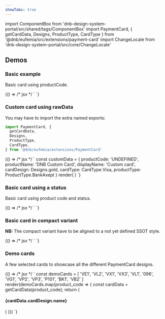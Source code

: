 ```yaml
---
showTabs: true
---
```


import ComponentBox from 'dnb-design-system-portal/src/shared/tags/ComponentBox'
import PaymentCard, { getCardData, Designs, ProductType, CardType } from '@dnb/eufemia/src/extensions/payment-card'
import ChangeLocale from 'dnb-design-system-portal/src/core/ChangeLocale'

## Demos

<ChangeLocale label="Locale used in the demos:" label_direction="vertical" />

### Basic example

Basic card using productCode.

<ComponentBox scope={{PaymentCard}} data-visual-test="payment-card-basic">
	{() => /* jsx */ `
<PaymentCard
  product_code="NK1"
  card_number="************1337"
/>
	`}
</ComponentBox>

### Custom card using rawData

You may have to import the extra named exports:

```js
import PaymentCard, {
  getCardData,
  Designs,
  ProductType,
  CardType,
} from '@dnb/eufemia/extensions/PaymentCard'
```

<ComponentBox scope={{PaymentCard,Designs,ProductType,CardType}} useRender>
  {() => /* jsx */ `
const customData = {
  productCode: 'UNDEFINED',
  productName: 'DNB Custom Card',
  displayName: 'Custom card',
  cardDesign: Designs.gold,
  cardType: CardType.Visa,
  productType: ProductType.BankAxept
}
render(
  <PaymentCard 
    product_code="UNDEFINED"
    raw_data={customData}
    card_number="************1337"
  />
)
	`}
</ComponentBox>

### Basic card using a status

Basic card using product code and status.

<ComponentBox scope={{PaymentCard}} data-visual-test="payment-card-status">
	{() => /* jsx */ `
<PaymentCard
  product_code="VG2"
  card_status="blocked"
  card_number="************1337"
/>
	`}
</ComponentBox>

### Basic card in compact variant

**NB:** The compact variant have to be aligned to a not yet defined SSOT style.

<ComponentBox scope={{PaymentCard}} data-visual-test="payment-card-compact">
	{() => /* jsx */ `
<PaymentCard
  variant="compact"
  product_code="VG1"
  card_number="************1337"
/>
	`}
</ComponentBox>

### Demo cards

A few selected cards to showcase all the different PaymentCard designs.

<ComponentBox scope={{PaymentCard,getCardData}} data-visual-test="all-cards" useRender>
	{() => /* jsx */ `
const demoCards = [
  'VE1',
  'VL2',
  'VX1',
  'VX3',
  'VL1',
  '096',
  'VG1',
  'VP2',
  'VP3',
  'P101',
  'BK1',
  'VB2'
]
render(demoCards.map(product_code => {
	const cardData = getCardData(product_code);
	return (
    <article key={product_code}>
      <H4>{cardData.cardDesign.name}</H4>
      <PaymentCard product_code={product_code} card_number="************1337" />
    </article>
	)
}))
	`}
</ComponentBox>
